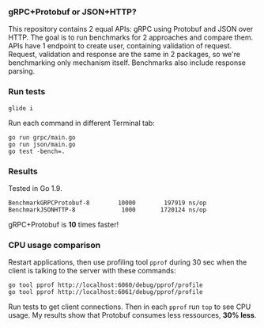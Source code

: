 ### gRPC+Protobuf or JSON+HTTP?

This repository contains 2 equal APIs: gRPC using Protobuf and JSON over HTTP. The goal is to run benchmarks for 2 approaches and compare them. APIs have 1 endpoint to create user, containing validation of request. Request, validation and response are the same in 2 packages, so we're benchmarking only mechanism itself. Benchmarks also include response parsing.

### Run tests

```
glide i
```

Run each command in different Terminal tab:

```
go run grpc/main.go
go run json/main.go
go test -bench=.
```

### Results

Tested in Go 1.9.
```
BenchmarkGRPCProtobuf-8   	   10000	    197919 ns/op
BenchmarkJSONHTTP-8       	    1000	   1720124 ns/op
```

gRPC+Protobuf is **10** times faster!

### CPU usage comparison

Restart applications, then use profiling tool `pprof` during 30 sec when the client is talking to the server with these commands:

```
go tool pprof http://localhost:6060/debug/pprof/profile
go tool pprof http://localhost:6061/debug/pprof/profile
```

Run tests to get client connections. Then in each `pprof` run `top` to see CPU usage.
My results show that Protobuf consumes less ressources, **30% less**.
